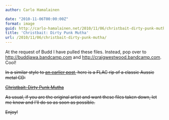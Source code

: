 ```yaml
---
author: Carlo Hamalainen

date: "2010-11-06T00:00:00Z"
format: image
guid: http://carlo-hamalainen.net/2010/11/06/christbait-dirty-punk-mutha/
title: 'Christbait: Dirty Punk Mutha'
url: /2010/11/06/christbait-dirty-punk-mutha/
---
```

At the request of Budd I have pulled these files. Instead, pop over to <http://buddjawa.bandcamp.com> and <http://craigwestwood.bandcamp.com>. Cool! 

<s>

In a similar style to [an earlier post](http://carlo-hamalainen.net/blog/?p=495), here is a FLAC rip of a classic Aussie metal CD:

[Christbait: Dirty Punk Mutha](http://carlo-hamalainen.net/music/Christbait/Dirty%20Punk%20Mutha/)

As usual, if you are the original artist and want these files taken down, let me know and I'll do so as soon as possible.

Enjoy! </s>
